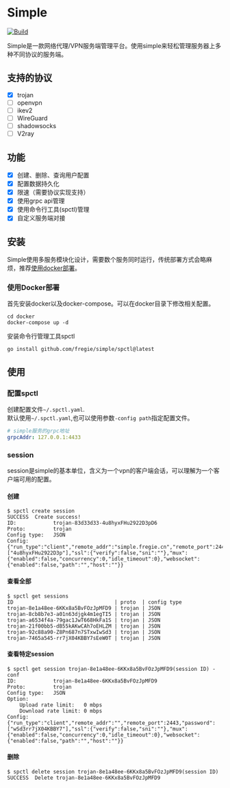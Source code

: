 # Simple

[![Build](https://github.com/fregie/simple/actions/workflows/gobuild.yml/badge.svg?branch=main)](https://github.com/fregie/simple/actions/workflows/gobuild.yml)


Simple是一款网络代理/VPN服务端管理平台。使用simple来轻松管理服务器上多种不同协议的服务端。

## 支持的协议
- [x] trojan
- [ ] openvpn
- [ ] ikev2
- [ ] WireGuard
- [ ] shadowsocks
- [ ] V2ray

## 功能
- [x] 创建、删除、查询用户配置
- [x] 配置数据持久化
- [x] 限速（需要协议实现支持）
- [x] 使用grpc api管理
- [x] 使用命令行工具(spctl)管理
- [x] 自定义服务端对接

## 安装
Simple使用多服务模块化设计，需要数个服务同时运行，传统部署方式会略麻烦，推荐[使用docker部署](#使用Docker部署)。

### 使用Docker部署
首先安装docker以及docker-compose。可以在docker目录下修改相关配置。
```shell
cd docker
docker-compose up -d
```
安装命令行管理工具spctl
```shell
go install github.com/fregie/simple/spctl@latest
```

## 使用
### 配置spctl
创建配置文件`~/.spctl.yaml`.  
默认使用`~/.spctl.yaml`,也可以使用参数`-config path`指定配置文件。
```yaml
# simple服务的grpc地址
grpcAddr: 127.0.0.1:4433
```
### session
session是simple的基本单位，含义为一个vpn的客户端会话，可以理解为一个客户端可用的配置。
#### 创建
```shell
$ spctl create session
SUCCESS  Create success!
ID:            trojan-83d33d33-4u8hyxFHu2922D3pD6
Proto:         trojan
Config type:   JSON
Config:
{"run_type":"client","remote_addr":"simple.fregie.cn","remote_port":2443,"password":["4u8hyxFHu2922D3p"],"ssl":{"verify":false,"sni":""},"mux":{"enabled":false,"concurrency":0,"idle_timeout":0},"websocket":{"enabled":false,"path":"","host":""}}
```
#### 查看全部
```shell
$ spctl get sessions
ID                                 | proto  | config type
trojan-8e1a48ee-6KKx8a5BvFOzJpMFD9 | trojan | JSON       
trojan-8cb8b7e3-a01n63djgk4m1egTI5 | trojan | JSON       
trojan-a6534f4a-79gac1JwT668HkFa1S | trojan | JSON       
trojan-21f00bb5-dB55kAKwCAh7oEHLZM | trojan | JSON       
trojan-92c88a90-Z8Pn687n7STxwIwSd3 | trojan | JSON       
trojan-7465a545-rr7jX04KBBY7sEeW0T | trojan | JSON       
```
#### 查看特定session
```shell
$ spctl get session trojan-8e1a48ee-6KKx8a5BvFOzJpMFD9(session ID) -conf
ID:            trojan-8e1a48ee-6KKx8a5BvFOzJpMFD9
Proto:         trojan
Config type:   JSON
Option:
    Upload rate limit:   0 mbps
    Download rate limit: 0 mbps
Config:
{"run_type":"client","remote_addr":"","remote_port":2443,"password":["wSd3rr7jX04KBBY7"],"ssl":{"verify":false,"sni":""},"mux":{"enabled":false,"concurrency":0,"idle_timeout":0},"websocket":{"enabled":false,"path":"","host":""}}
```

#### 删除
```shell
$ spctl delete session trojan-8e1a48ee-6KKx8a5BvFOzJpMFD9(session ID)
SUCCESS  Delete trojan-8e1a48ee-6KKx8a5BvFOzJpMFD9
```